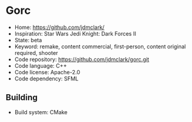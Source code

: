 # Gorc

- Home: https://github.com/jdmclark/
- Inspiration: Star Wars Jedi Knight: Dark Forces II
- State: beta
- Keyword: remake, content commercial, first-person, content original required, shooter
- Code repository: https://github.com/jdmclark/gorc.git
- Code language: C++
- Code license: Apache-2.0
- Code dependency: SFML

## Building

- Build system: CMake
